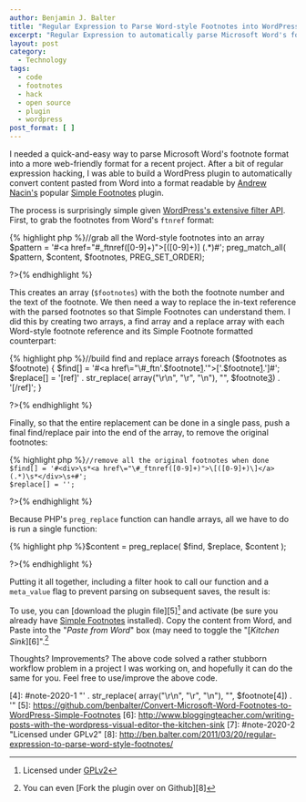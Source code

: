 ```yaml
---
author: Benjamin J. Balter
title: "Regular Expression to Parse Word-style Footnotes into WordPress's Simple Footnotes Format"
excerpt: "Regular Expression to automatically parse Microsoft Word's footnote format into a more web-friendly format for WordPress's Simple Footnotes plugin"
layout: post
category:
  - Technology
tags:
  - code
  - footnotes
  - hack
  - open source
  - plugin
  - wordpress
post_format: [ ]
---
```

I needed a quick-and-easy way to parse Microsoft Word's footnote format into a more web-friendly format for a recent project. After a bit of regular expression hacking, I was able to build a WordPress plugin to automatically convert content pasted from Word into a format readable by [Andrew Nacin's][1] popular [Simple Footnotes][2] plugin.  
  
The process is surprisingly simple given [WordPress's extensive filter API][3]. First, to grab the footnotes from Word's `ftnref` format:

<div>{% highlight php %}<?php

//grab all the Word-style footnotes into an array
$pattern = '#<a href\="\#_ftnref([0-9]+)">\[([0-9]+)\]</a> (.*)#';
preg_match_all( $pattern, $content, $footnotes, PREG_SET_ORDER);

?>{% endhighlight %}</div>

This creates an array (`$footnotes`) with the both the footnote number and the text of the footnote. We then need a way to replace the in-text reference with the parsed footnotes so that Simple Footnotes can understand them. I did this by creating two arrays, a find array and a replace array with each Word-style footnote reference and its Simple Footnote formatted counterpart:

<div>{% highlight php %}<?php

//build find and replace arrays
foreach ($footnotes as $footnote) {
  $find[] = '#<a href\="\#_ftn'.$footnote[1].'">\['.$footnote[1].'\]</a>#';
  $replace[] = '[ref]' . str_replace( array("\r\n", "\r", "\n"), "",   $footnote[3]) . '[/ref]';
}   

?>{% endhighlight %}</div>

Finally, so that the entire replacement can be done in a single pass, push a final find/replace pair into the end of the array, to remove the original footnotes:

<div>{% highlight php %}<?php

    //remove all the original footnotes when done
    $find[] = '#<div>\s*<a href\="\#_ftnref([0-9]+)">\[([0-9]+)\]</a> (.*)\s*</div>\s+#';
    $replace[] = '';

?>{% endhighlight %}</div>

Because PHP's `preg_replace` function can handle arrays, all we have to do is run a single function:

<div>{% highlight php %}<?php

$content = preg_replace( $find, $replace, $content );

?>{% endhighlight %}</div>
    
Putting it all together, including a filter hook to call our function and a `meta_value` flag to prevent parsing on subsequent saves, the result is:

<script src="http://gist-it.appspot.com/github/benbalter/Convert-Microsoft-Word-Footnotes-to-WordPress-Simple-Footnotes/raw/master/parse-footnotes.php">     </script>

To use, you can [download the plugin file][5][^1] and activate (be sure you already have [Simple Footnotes][2] installed). Copy the content from Word, and Paste into the "*Paste from Word*" box (may need to toggle the "[*Kitchen Sink*][6]".[^2]

Thoughts? Improvements? The above code solved a rather stubborn workflow problem in a project I was working on, and hopefully it can do the same for you. Feel free to use/improve the above code.

[^1]: Licensed under [GPLv2][10]
[^2]: You can even [Fork the plugin over on Github][8]

 [1]: http://andrewnacin.com
 [2]: http://andrewnacin.com/2010/07/24/simple-footnotes-0-3/
 [3]: http://codex.wordpress.org/Plugin_API/Filter_Reference
 [4]: #note-2020-1 "' . str_replace( array("\r\n", "\r", "\n"), "", $footnote[4]) . '"
 [5]: https://github.com/benbalter/Convert-Microsoft-Word-Footnotes-to-WordPress-Simple-Footnotes
 [6]: http://www.bloggingteacher.com/writing-posts-with-the-wordpress-visual-editor-the-kitchen-sink
 [7]: #note-2020-2 "Licensed under GPLv2"
 [8]: http://ben.balter.com/2011/03/20/regular-expression-to-parse-word-style-footnotes/
 
 [10]: http://wordpress.org/about/gpl/